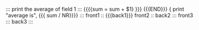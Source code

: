 :::
print the average of field 1
:::
{{{{sum = sum + $1} }}}
{{{END}}} { print "average is", {{{ sum / NR}}}}
:::
front1 :: {{{back1}}}
front2 :: back2
:::
front3
:::
back3
:::
